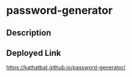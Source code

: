 # password-generator

## Description


## Deployed Link
https://kathatbat.github.io/password-generator/